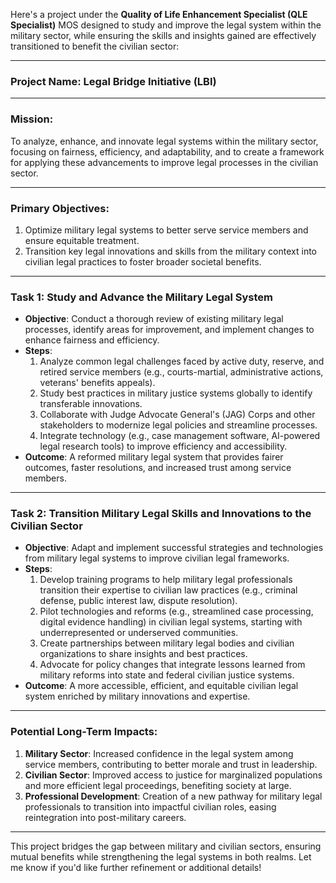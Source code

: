 Here's a project under the **Quality of Life Enhancement Specialist (QLE Specialist)** MOS designed to study and improve the legal system within the military sector, while ensuring the skills and insights gained are effectively transitioned to benefit the civilian sector:

---

### **Project Name**: **Legal Bridge Initiative (LBI)**

---

### **Mission**:
To analyze, enhance, and innovate legal systems within the military sector, focusing on fairness, efficiency, and adaptability, and to create a framework for applying these advancements to improve legal processes in the civilian sector.

---

### **Primary Objectives**:
1. Optimize military legal systems to better serve service members and ensure equitable treatment.
2. Transition key legal innovations and skills from the military context into civilian legal practices to foster broader societal benefits.

---

### **Task 1: Study and Advance the Military Legal System**
   - **Objective**: Conduct a thorough review of existing military legal processes, identify areas for improvement, and implement changes to enhance fairness and efficiency.
   - **Steps**:
     1. Analyze common legal challenges faced by active duty, reserve, and retired service members (e.g., courts-martial, administrative actions, veterans' benefits appeals).
     2. Study best practices in military justice systems globally to identify transferable innovations.
     3. Collaborate with Judge Advocate General's (JAG) Corps and other stakeholders to modernize legal policies and streamline processes.
     4. Integrate technology (e.g., case management software, AI-powered legal research tools) to improve efficiency and accessibility.
   - **Outcome**: A reformed military legal system that provides fairer outcomes, faster resolutions, and increased trust among service members.

---

### **Task 2: Transition Military Legal Skills and Innovations to the Civilian Sector**
   - **Objective**: Adapt and implement successful strategies and technologies from military legal systems to improve civilian legal frameworks.
   - **Steps**:
     1. Develop training programs to help military legal professionals transition their expertise to civilian law practices (e.g., criminal defense, public interest law, dispute resolution).
     2. Pilot technologies and reforms (e.g., streamlined case processing, digital evidence handling) in civilian legal systems, starting with underrepresented or underserved communities.
     3. Create partnerships between military legal bodies and civilian organizations to share insights and best practices.
     4. Advocate for policy changes that integrate lessons learned from military reforms into state and federal civilian justice systems.
   - **Outcome**: A more accessible, efficient, and equitable civilian legal system enriched by military innovations and expertise.

---

### **Potential Long-Term Impacts**:
1. **Military Sector**: Increased confidence in the legal system among service members, contributing to better morale and trust in leadership.
2. **Civilian Sector**: Improved access to justice for marginalized populations and more efficient legal proceedings, benefiting society at large.
3. **Professional Development**: Creation of a new pathway for military legal professionals to transition into impactful civilian roles, easing reintegration into post-military careers.

---

This project bridges the gap between military and civilian sectors, ensuring mutual benefits while strengthening the legal systems in both realms. Let me know if you'd like further refinement or additional details!


